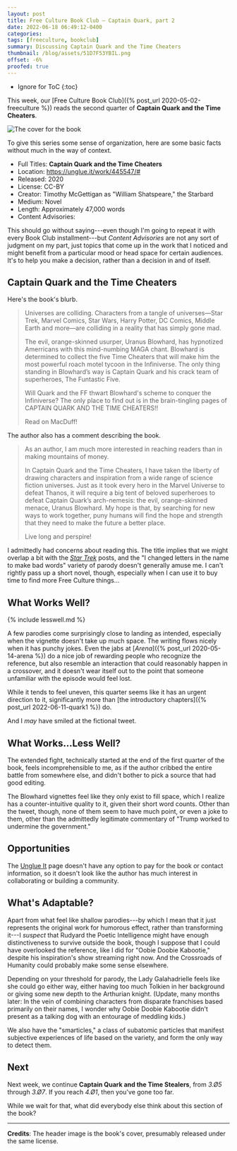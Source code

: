 ```yaml
---
layout: post
title: Free Culture Book Club — Captain Quark, part 2
date: 2022-06-18 06:49:12-0400
categories:
tags: [freeculture, bookclub]
summary: Discussing Captain Quark and the Time Cheaters
thumbnail: /blog/assets/51D7F53YBIL.png
offset: -6%
proofed: true
---
```


* Ignore for ToC
{:toc}

This week, our [Free Culture Book Club]({% post_url 2020-05-02-freeculture %}) reads the second quarter of **Captain Quark and the Time Cheaters**.

![The cover for the book](/blog/assets/51D7F53YBIL.png "Beam up as many puns as we can, I guess...")

To give this series some sense of organization, here are some basic facts without much in the way of context.

 * Full Titles:  **Captain Quark and the Time Cheaters**
 * Location:  <https://unglue.it/work/445547/#>
 * Released:  2020
 * License:  CC-BY
 * Creator:  Timothy McGettigan as "William Shatspeare," the Starbard
 * Medium:  Novel
 * Length:  Approximately 47,000 words
 * Content Advisories:  

This should go without saying---even though I'm going to repeat it with every Book Club installment---but *Content Advisories* are not any sort of judgment on my part, just topics that come up in the work that I noticed and might benefit from a particular mood or head space for certain audiences.  It's to help you make a decision, rather than a decision in and of itself.

## Captain Quark and the Time Cheaters

Here's the book's blurb.

 > Universes are colliding. Characters from a tangle of universes—Star Trek, Marvel Comics, Star Wars, Harry Potter, DC Comics, Middle Earth and more—are colliding in a reality that has simply gone mad.
 >
 > The evil, orange-skinned usurper, Uranus Blowhard, has hypnotized Amerricans with this mind-numbing MAGA chant. Blowhard is determined to collect the five Time Cheaters that will make him the most powerful roach motel tycoon in the Infiniverse. The only thing standing in Blowhard’s way is Captain Quark and his crack team of superheroes, The Funtastic Five.
 >
 > Will Quark and the FF thwart Blowhard's scheme to conquer the Infiniverse? The only place to find out is in the brain-tingling pages of CAPTAIN QUARK AND THE TIME CHEATERS!!
 >
 > Read on MacDuff!

The author also has a comment describing the book.

 > As an author, I am much more interested in reaching readers than in making mountains of money.
 >
 > In Captain Quark and the Time Cheaters, I have taken the liberty of drawing characters and inspiration from a wide range of science fiction universes. Just as it took every hero in the Marvel Universe to defeat Thanos, it will require a big tent of beloved superheroes to defeat Captain Quark’s arch-nemesis: the evil, orange-skinned menace, Uranus Blowhard. My hope is that, by searching for new ways to work together, puny humans will find the hope and strength that they need to make the future a better place.
 >
 > Live long and perspire!

I admittedly had concerns about reading this.  The title implies that we might overlap a bit with the [*Star Trek*](/blog/tag/startrek) posts, and the "I changed letters in the name to make bad words" variety of parody doesn't generally amuse me.  I can't rightly pass up a short novel, though, especially when I can use it to buy time to find more Free Culture things...

## What Works Well?

{% include lesswell.md %}

A few parodies come surprisingly close to landing as intended, especially when the vignette doesn't take up much space.  The writing flows nicely when it has punchy jokes.  Even the jabs at [*Arena*]({% post_url 2020-05-14-arena %}) do a nice job of rewarding people who recognize the reference, but also resemble an interaction that could reasonably happen in a crossover, and it doesn't wear itself out to the point that someone unfamiliar with the episode would feel lost.

While it tends to feel uneven, this quarter seems like it has an urgent direction to it, significantly more than [the introductory chapters]({% post_url 2022-06-11-quark1 %}) do.

And I *may* have smiled at the fictional tweet.

## What Works...Less Well?

The extended fight, technically started at the end of the first quarter of the book, feels incomprehensible to me, as if the author cribbed the entire battle from somewhere else, and didn't bother to pick a source that had good editing.

The Blowhard vignettes feel like they only exist to fill space, which I realize has a counter-intuitive quality to it, given their short word counts.  Other than the tweet, though, none of them seem to have much point, or even a joke to them, other than the admittedly legitimate commentary of "Trump worked to undermine the government."

## Opportunities

The [Unglue It](https://unglue.it/work/445547/#) page doesn't have any option to pay for the book or contact information, so it doesn't look like the author has much interest in collaborating or building a community.

## What's Adaptable?

Apart from what feel like shallow parodies---by which I mean that it just represents the original work for humorous effect, rather than transforming it---I *suspect* that Rudyard the Poetic Intelligence might have enough distinctiveness to survive outside the book, though I suppose that I could have overlooked the reference, like I did for "Oobie Doobie Kabootie," despite his inspiration's show streaming right now.  And the Crossroads of Humanity could probably make some sense elsewhere.

Depending on your threshold for parody, the Lady Galahadrielle feels like she could go either way, either having too much Tolkien in her background or giving some new depth to the Arthurian knight.  (Update, many months later:  In the vein of combining characters from disparate franchises based primarily on their names, I wonder why Oobie Doobie Kabootie didn't present as a talking dog with an entourage of meddling kids.)

We also have the "smarticles," a class of subatomic particles that manifest subjective experiences of life based on the variety, and form the only way to detect them.

## Next

Next week, we continue **Captain Quark and the Time Stealers**, from *3.Ø5* through *3.Ø7*.  If you reach *4.Ø1*, then you've gone too far.

While we wait for that, what did everybody else think about this section of the book?

* * *

**Credits**:  The header image is the book's cover, presumably released under the same license.

